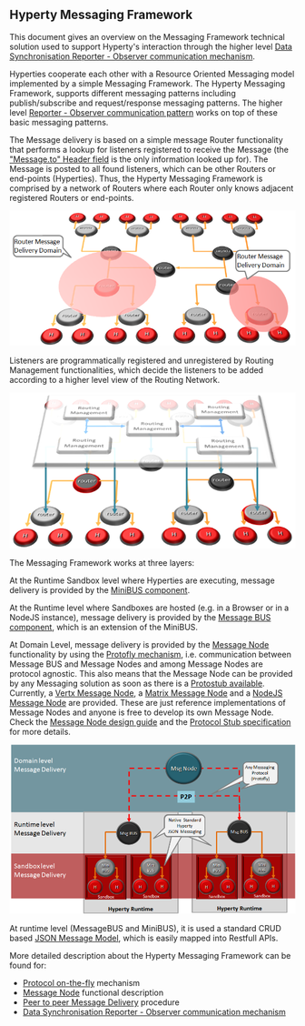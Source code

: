 Hyperty Messaging Framework
---------------------------

This document gives an overview on the Messaging Framework technical solution used to support Hyperty's interaction through the higher level [Data Synchronisation Reporter - Observer communication mechanism](p2p-data-sync.md).

Hyperties cooperate each other with a Resource Oriented Messaging model implemented by a simple Messaging Framework. The Hyperty Messaging Framework, supports different messaging patterns including publish/subscribe and request/response messaging patterns. The higher level [Reporter - Observer communication pattern](p2p-data-sync.md) works on top of these basic messaging patterns.

The Message delivery is based on a simple message Router functionality that performs a lookup for listeners registered to receive the Message (the ["Message.to" Header field](https://github.com/reTHINK-project/dev-service-framework/blob/develop/docs/datamodel/message/readme.md#to) is the only information looked up for). The Message is posted to all found listeners, which can be other Routers or end-points (Hyperties). Thus, the Hyperty Messaging Framework is comprised by a network of Routers where each Router only knows adjacent registered Routers or end-points.

![Hyperty Messaging Delivery Network](routing-network.png)

Listeners are programmatically registered and unregistered by Routing Management functionalities, which decide the listeners to be added according to a higher level view of the Routing Network.

![Hyperty Message Routing Management](routing-management.png)

The Messaging Framework works at three layers:

At the Runtime Sandbox level where Hyperties are executing, message delivery is provided by the [MiniBUS component](https://github.com/reTHINK-project/dev-runtime-core/blob/master/src/bus/MiniBus.js).

At the Runtime level where Sandboxes are hosted (e.g. in a Browser or in a NodeJS instance), message delivery is provided by the [Message BUS component](https://github.com/reTHINK-project/dev-runtime-core/blob/master/src/bus/MessageBus.js), which is an extension of the MiniBUS.

At Domain Level, message delivery is provided by the [Message Node](msg-node.md) functionality by using the [Protofly mechanism](#protocol-on-the-fly-protofly-and-protostubs), i.e. communication between Message BUS and Message Nodes and among Message Nodes are protocol agnostic. This also means that the Message Node can be provided by any Messaging solution as soon as there is a [Protostub available](#protocol-on-the-fly-protofly-and-protostubs). Currently, a [Vertx Message Node](https://github.com/reTHINK-project/dev-msg-node-vertx), a [Matrix Message Node](https://github.com/reTHINK-project/dev-msg-node-matrix) and a [NodeJS Message Node](https://github.com/reTHINK-project/dev-msg-node-nodejs) are provided. These are just reference implementations of Message Nodes and anyone is free to develop its own Message Node. Check the [Message Node design guide](msg-node-design.md) and the [Protocol Stub specification](stub-specification.md) for more details.


![Adhoc Messaging Oriented Middleware Routing Layers](mofly.png)

At runtime level (MessageBUS and MiniBUS), it is used a standard CRUD based [JSON Message Model](../datamodel/message/readme.md), which is easily mapped into Restfull APIs.

More detailed description about the Hyperty Messaging Framework can be found for:

* [Protocol on-the-fly](protofly.md) mechanism
* [Message Node](msg-node.md) functional description
* [Peer to peer Message Delivery](p2p-msg-delivery.md) procedure
* [Data Synchronisation Reporter - Observer communication mechanism](p2p-data-sync.md)

